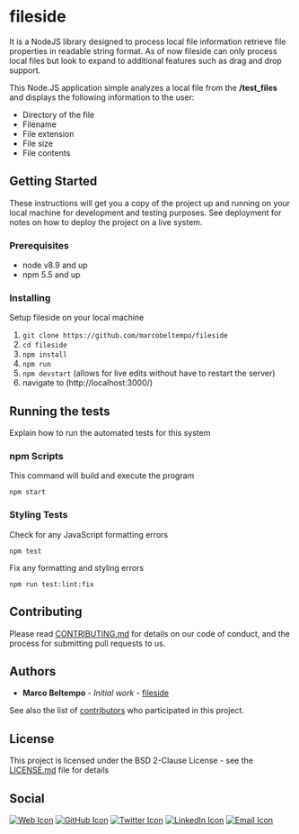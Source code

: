 # fileside

It is a NodeJS library designed to process local file information retrieve file properties in readable string format. As of now fileside can only process local files but look to expand to additional features such as drag and drop support.

This Node.JS application simple analyzes a local file from the **/test_files** and displays the following information to the user:
* Directory of the file
* Filename
* File extension
* File size
* File contents

## Getting Started

These instructions will get you a copy of the project up and running on your local machine for development and testing purposes. See deployment for notes on how to deploy the project on a live system.

### Prerequisites

* node v8.9 and up
* npm 5.5 and up

### Installing
Setup fileside on your local machine

1. `git clone https://github.com/marcobeltempo/fileside`
2. `cd fileside`
3. `npm install`
4. `npm run` 
5. `npm devstart` (allows for live edits without have to restart the server)
6. navigate to (http://localhost:3000/)

## Running the tests

Explain how to run the automated tests for this system

### npm Scripts

This command will build and execute the program 
```
npm start
```

### Styling Tests
Check for any JavaScript formatting errors
```
npm test
```

Fix any formatting and styling errors
```
npm run test:lint:fix
```

## Contributing

Please read [CONTRIBUTING.md](https://github.com/marcobeltempo/fileside/blob/master/CONTRIBUTING.md) for details on our code of conduct, and the process for submitting pull requests to us.


## Authors

* **Marco Beltempo** - *Initial work* - [fileside](https://github.com/marcobeltempo/fileside)

See also the list of [contributors](https://github.com/marcobeltempo/fileside/contributors) who participated in this project.

## License

This project is licensed under the BSD 2-Clause License - see the [LICENSE.md](LICENSE.md) file for details

## Social

[![Web Icon](https://cdn1.iconfinder.com/data/icons/CrystalClear/32x32/apps/package_network.png)](mailto:marco.beltempo@gmail.com)
[![GitHub Icon](https://cdn4.iconfinder.com/data/icons/ionicons/512/icon-social-github-32.png)](https://github.com/marcobeltempo)
[![Twitter Icon](https://cdn3.iconfinder.com/data/icons/free-social-icons/67/twitter_circle_color-32.png)](https://twitter.com/marco_beltempo)
[![LinkedIn Icon](https://cdn3.iconfinder.com/data/icons/free-social-icons/67/linkedin_circle_color-32.png)](https://www.linkedin.com/in/marcobeltempo/)
[![Email Icon](https://cdn4.iconfinder.com/data/icons/miu-flat-social/60/mail-32.png)](mailto:marco.beltempo@gmail.com)
